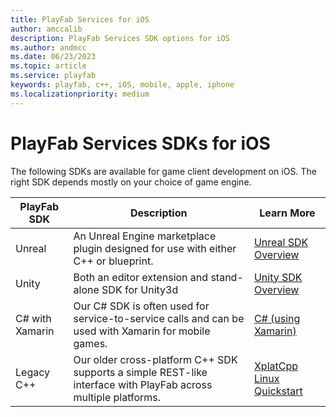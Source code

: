 ```yaml
---
title: PlayFab Services for iOS
author: amccalib
description: PlayFab Services SDK options for iOS
ms.author: andmcc
ms.date: 06/23/2023
ms.topic: article
ms.service: playfab
keywords: playfab, c++, iOS, mobile, apple, iphone
ms.localizationpriority: medium
---
```


# PlayFab Services SDKs for iOS

The following SDKs are available for game client development on iOS. The right SDK depends mostly on your choice of game engine.

| PlayFab SDK     | Description | Learn More |
|-----------------|-------------|------------|
| Unreal          | An Unreal Engine marketplace plugin designed for use with either C++ or blueprint. | [Unreal SDK Overview](../unreal/index.md) |
| Unity           | Both an editor extension and stand-alone SDK for Unity3d | [Unity SDK Overview](../unity3d/index.md) |
| C# with Xamarin | Our C# SDK is often used for service-to-service calls and can be used with Xamarin for mobile games. | [C# (using Xamarin)](../c-sharp/index.md) |
| Legacy C++      | Our older cross-platform C++ SDK supports a simple REST-like interface with PlayFab across multiple platforms. | [XplatCpp Linux Quickstart](../playfab-cpp/quickstart-linux.md) |
